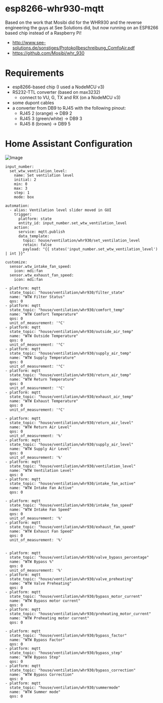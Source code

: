 # esp8266-whr930-mqtt
Based on the work that Mosibi did for the WHR930 and the reverse engineering the guys at See Solutions did, but now running on an ESP8266 based chip instead of a Raspberry Pi!

* http://www.see-solutions.de/sonstiges/Protokollbeschreibung_ComfoAir.pdf
* https://github.com/Mosibi/whr_930

# Requirements
* esp8266-based chip (I used a NodeMCU v3)
* RS232-TTL converter (based on max3232)
  * connect to VU, G, TX and RX (on a NodeMCU v3)
* some dupont cables
* a converter from DB9 to RJ45 with the following pinout:
  * RJ45 2 (orange) -> DB9 2
  * RJ45 3 (green/white) -> DB9 3
  * RJ45 8 (brown) -> DB9 5


# Home Assistant Configuration
![Image](https://raw.githubusercontent.com/LukasdeBoer/esp8266-whr930-mqtt/master/homeassistant.png)
```
input_number:
  set_wtw_ventilation_level:
    name: Set ventilation level
    initial: 2
    min: 0
    max: 3
    step: 1
    mode: box

automation:
  - alias: Ventilation level slider moved in GUI
    trigger:
      platform: state
      entity_id: input_number.set_wtw_ventilation_level
    action:
      service: mqtt.publish
      data_template:
        topic: house/ventilation/whr930/set_ventilation_level
        retain: false
        payload: "{{ states('input_number.set_wtw_ventilation_level') | int }}"

customize:
  sensor.wtw_intake_fan_speed:
    icon: mdi:fan
  sensor.wtw_exhaust_fan_speed:
    icon: mdi:fan

- platform: mqtt
  state_topic: "house/ventilation/whr930/filter_state"
  name: "WTW Filter Status"
  qos: 0
- platform: mqtt
  state_topic: "house/ventilation/whr930/comfort_temp"
  name: "WTW Comfort Temperature"
  qos: 0
  unit_of_measurement: '°C'
- platform: mqtt
  state_topic: "house/ventilation/whr930/outside_air_temp"
  name: "WTW Outside Temperature"
  qos: 0
  unit_of_measurement: '°C'
- platform: mqtt
  state_topic: "house/ventilation/whr930/supply_air_temp"
  name: "WTW Supply Temperature"
  qos: 0
  unit_of_measurement: '°C'
- platform: mqtt
  state_topic: "house/ventilation/whr930/return_air_temp"
  name: "WTW Return Temperature"
  qos: 0
  unit_of_measurement: '°C'
- platform: mqtt
  state_topic: "house/ventilation/whr930/exhaust_air_temp"
  name: "WTW Exhaust Temperature"
  qos: 0
  unit_of_measurement: '°C'

- platform: mqtt
  state_topic: "house/ventilation/whr930/return_air_level"
  name: "WTW Return Air Level"
  qos: 0
  unit_of_measurement: '%'
- platform: mqtt
  state_topic: "house/ventilation/whr930/supply_air_level"
  name: "WTW Supply Air Level"
  qos: 0
  unit_of_measurement: '%'
- platform: mqtt
  state_topic: "house/ventilation/whr930/ventilation_level"
  name: "WTW Ventilation Level"
  qos: 0
- platform: mqtt
  state_topic: "house/ventilation/whr930/intake_fan_active"
  name: "WTW Intake Fan Active"
  qos: 0

- platform: mqtt
  state_topic: "house/ventilation/whr930/intake_fan_speed"
  name: "WTW Intake Fan Speed"
  qos: 0
  unit_of_measurement: '%'
- platform: mqtt
  state_topic: "house/ventilation/whr930/exhaust_fan_speed"
  name: "WTW Exhaust Fan Speed"
  qos: 0
  unit_of_measurement: '%'


- platform: mqtt
  state_topic: "house/ventilation/whr930/valve_bypass_percentage"
  name: "WTW Bypass %"
  qos: 0
  unit_of_measurement: '%'
- platform: mqtt
  state_topic: "house/ventilation/whr930/valve_preheating"
  name: "WTW Valve Preheating"
  qos: 0
- platform: mqtt
  state_topic: "house/ventilation/whr930/bypass_motor_current"
  name: "WTW Bypass motor current"
  qos: 0
- platform: mqtt
  state_topic: "house/ventilation/whr930/preheating_motor_current"
  name: "WTW Preheating motor current"
  qos: 0

- platform: mqtt
  state_topic: "house/ventilation/whr930/bypass_factor"
  name: "WTW Bypass Factor"
  qos: 0
- platform: mqtt
  state_topic: "house/ventilation/whr930/bypass_step"
  name: "WTW Bypass Step"
  qos: 0
- platform: mqtt
  state_topic: "house/ventilation/whr930/bypass_correction"
  name: "WTW Bypass Correction"
  qos: 0
- platform: mqtt
  state_topic: "house/ventilation/whr930/summermode"
  name: "WTW Summer mode"
  qos: 0

```